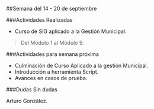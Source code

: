 ##Semana del 14 - 20 de septiembre 

###Actividades Realizadas

* Curso de SIG aplicado a la Gestión Municipal.
> Del Módulo 1 al Módulo 9. 

###Actividades para semana próxima

* Culminación de Curso Aplicado a la gestión Municipal.
* Introducción a herramienta Script. 
* Avances en casos de prueba.

###Dudas
Sin dudas

Arturo González.
